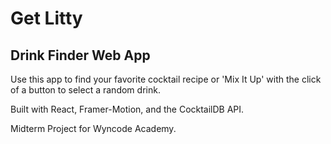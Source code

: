 # Get Litty
## Drink Finder Web App

Use this app to find your favorite cocktail recipe or 'Mix It Up' with the click of a button to select a random drink. 

Built with React, Framer-Motion, and the CocktailDB API. 

Midterm Project for Wyncode Academy. 